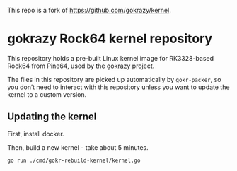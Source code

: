This repo is a fork of https://github.com/gokrazy/kernel.

# gokrazy Rock64 kernel repository

This repository holds a pre-built Linux kernel image for RK3328-based
Rock64 from Pine64, used by the [gokrazy](https://github.com/gokrazy/gokrazy) project.

The files in this repository are picked up automatically by
`gokr-packer`, so you don’t need to interact with this repository
unless you want to update the kernel to a custom version.

## Updating the kernel

First, install docker.

Then, build a new kernel - take about 5 minutes.
```
go run ./cmd/gokr-rebuild-kernel/kernel.go
```
